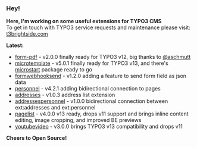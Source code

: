 ### Hey!

**Here, I'm working on some useful extensions for TYPO3 CMS**<br />To get in touch with TYPO3 service requests and maintenance please visit: [t3brightside.com](https://t3brightside.com)

**Latest:**<br />
- [form-pdf](https://github.com/t3brightside/form_pdf) - v2.0.0 finally ready for TYPO3 v12, big thanks to [@aschmutt](https://github.com/aschmutt)
- [microtemplate](https://github.com/t3brightside/microtemplate) - v5.0.1 finally ready for TYPO3 v13, and there's [microstart](https://github.com/t3brightside/microstart) package ready to go
- [formwebhooksend](https://github.com/t3brightside/formwebhooksend) - v1.2.0 adding a feature to send form field as json data
- [personnel](https://github.com/t3brightside/personnel) - v4.2.1 adding bidirectional connection to pages
- [addresses](https://github.com/t3brightside/addresses) - v1.0.3 address list extension
- [addressespersonnel](https://github.com/t3brightside/addressespersonnel) - v1.0.0 bidirectional connection between ext:addresses and ext:personnel
- [pagelist](https://github.com/t3brightside/pagelist) - v4.0.0 v13 ready, drops v11 support and brings inline content editing, image cropping, and improved BE previews
- [youtubevideo](https://github.com/t3brightside/youtubevideo) - v3.0.0 brings TYPO3 v13 compatibility and drops v11

**Cheers to Open Source!**
